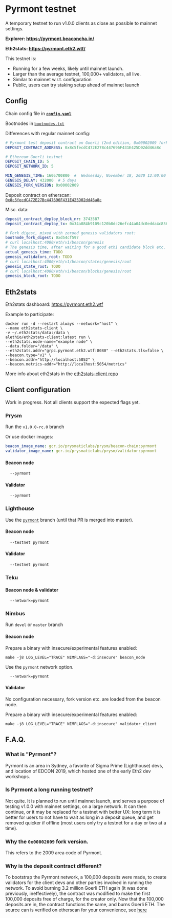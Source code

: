 # Pyrmont testnet

A temporary testnet to run v1.0.0 clients as close as possible to mainnet settings.

**Explorer: https://pyrmont.beaconcha.in/**

**Eth2stats: https://pyrmont.eth2.wtf/**

This testnet is:
- Running for a few weeks, likely until mainnet launch.
- Larger than the average testnet, 100,000+ validators, all live.
- Similar to mainnet w.r.t. configuration
- Public, users can try staking setup ahead of mainnet launch

## Config

Chain config file in **[`config.yaml`](./config.yaml)**

Bootnodes in [`bootnodes.txt`](./bootnodes.txt)

Differences with regular mainnet config:
```yaml
# Pyrmont test deposit contract on Goerli (2nd edition, 0x00002009 fork version)
DEPOSIT_CONTRACT_ADDRESS: 0x8c5fecdC472E27Bc447696F431E425D02dd46a8c

# Ethereum Goerli testnet
DEPOSIT_CHAIN_ID: 5
DEPOSIT_NETWORK_ID: 5

MIN_GENESIS_TIME: 1605700800  #  Wednesday, November 18, 2020 12:00:00 PM UTC
GENESIS_DELAY: 432000  # 5 days
GENESIS_FORK_VERSION: 0x00002009
```

Deposit contract on etherscan: [`0x8c5fecdC472E27Bc447696F431E425D02dd46a8c`](https://goerli.etherscan.io/address/0x8c5fecdc472e27bc447696f431e425d02dd46a8c)

Misc. data:
```yaml
deposit_contract_deploy_block_nr: 3743587
deposit_contract_deploy_tx: 0x34a084b9109c120b8dc26efc44a04dc0edda4c8361ab4dc8184b562fe1ea947e

# Fork digest, mixed with zeroed genesis validators root: 
bootnode_fork_digest: 0xd54cf597
# curl localhost:4000/eth/v1/beacon/genesis
# The genesis time, after waiting for a good eth1 candidate block etc.
actual_genesis_time: TODO
genesis_validators_root: TODO
# curl localhost:4000/eth/v1/beacon/states/genesis/root
genesis_state_root: TODO
# curl localhost:4000/eth/v1/beacon/blocks/genesis/root
genesis_block_root: TODO
```

## Eth2stats

Eth2stats dashboard: https://pyrmont.eth2.wtf

Example to participate:
```
docker run -d --restart always --network="host" \
--name eth2stats-client \
-v ~/.eth2stats/data:/data \
alethio/eth2stats-client:latest run \
--eth2stats.node-name="example node" \
--data.folder="/data" \
--eth2stats.addr="grpc.pyrmont.eth2.wtf:8080" --eth2stats.tls=false \
--beacon.type="v1" \
--beacon.addr="http://localhost:5052" \
--beacon.metrics-addr="http://localhost:5054/metrics"
```

More info about eth2stats in the [eth2stats-client repo](https://github.com/Alethio/eth2stats-client/blob/master/README.md)


## Client configuration

Work in progress. Not all clients support the expected flags yet.

### Prysm

Run the `v1.0.0-rc.0` branch

Or use docker images:

```yaml
beacon_image_name: gcr.io/prysmaticlabs/prysm/beacon-chain:pyrmont
validator_image_name: gcr.io/prysmaticlabs/prysm/validator:pyrmont
```

#### Beacon node

```
  --pyrmont
```

#### Validator

```
  --pyrmont
```


### Lighthouse

Use the [`pyrmont`](https://github.com/sigp/lighthouse/pull/1874) branch (until that PR is merged into master).

#### Beacon node

```
  --testnet pyrmont
```

#### Validator
```
  --testnet pyrmont
```

### Teku

#### Beacon node & validator

```
  --network=pyrmont
```

### Nimbus

Run `devel` or `master` branch

#### Beacon node

Prepare a binary with insecure/experimental features enabled:
```shell script
make -j8 LOG_LEVEL="TRACE" NIMFLAGS="-d:insecure" beacon_node
```

Use the `pyrmont` network option.

```
  --network=pyrmont
```

#### Validator

No configuration necessary, fork version etc. are loaded from the beacon node.

Prepare a binary with insecure/experimental features enabled:
```shell script
make -j8 LOG_LEVEL="TRACE" NIMFLAGS="-d:insecure" validator_client
```

## F.A.Q.

### What is "Pyrmont"?

Pyrmont is an area in Sydney, a favorite of Sigma Prime (Lighthouse) devs, and location of EDCON 2019, which hosted one of the early Eth2 dev workshops.

### Is Pyrmont a long running testnet?

Not quite. It is planned to run until mainnet launch, and serves a purpose of testing v1.0.0 with mainnet settings, on a large network.
It can then continue, or it may be replaced for a testnet with better UX: long term it is better for users to not have to wait as long in a deposit queue,
 and get removed quicker if offline (most users only try a testnet for a day or two at a time).

### Why the `0x00002009` fork version.

This refers to the 2009 area code of Pyrmont.

### Why is the deposit contract different?

To bootstrap the Pyrmont network, a 100,000 deposits were made, to create validators for the client devs and other parties involved in running the network.
To avoid burning 3.2 million Goerli ETH again (it was done previously, ineffectively), the contract was modified to make the first 100,000 deposits free of charge, for the creator only.
Now that the 100,000 deposits are in, the contract functions the same, and burns Goerli ETH.
The source can is verified on etherscan for your convenience, see [here](https://goerli.etherscan.io/address/0x8c5fecdc472e27bc447696f431e425d02dd46a8c#code)

